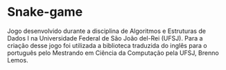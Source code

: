 # Snake-game

Jogo desenvolvido durante a disciplina de Algoritmos e Estruturas de Dados I
na Universidade Federal de São João del-Rei (UFSJ). Para a criação desse jogo foi utilizada
a biblioteca traduzida do inglês para o português pelo Mestrando em Ciência da Computação pela UFSJ, Brenno
Lemos.






